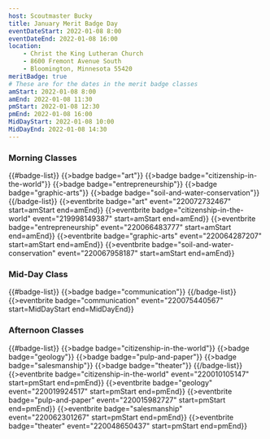 ```yaml
---
host: Scoutmaster Bucky
title: January Merit Badge Day
eventDateStart: 2022-01-08 8:00
eventDateEnd: 2022-01-08 16:00
location:
    - Christ the King Lutheran Church
    - 8600 Fremont Avenue South
    - Bloomington, Minnesota 55420
meritBadge: true
# These are for the dates in the merit badge classes
amStart: 2022-01-08 8:00
amEnd: 2022-01-08 11:30
pmStart: 2022-01-08 12:30
pmEnd: 2022-01-08 16:00
MidDayStart: 2022-01-08 10:00
MidDayEnd: 2022-01-08 14:30
---
```

### Morning Classes

{{#badge-list}}
{{>badge badge="art"}}
{{>badge badge="citizenship-in-the-world"}}
{{>badge badge="entrepreneurship"}}
{{>badge badge="graphic-arts"}}
{{>badge badge="soil-and-water-conservation"}}
{{/badge-list}}
{{>eventbrite badge="art" event="220072732467" start=amStart end=amEnd}}
{{>eventbrite badge="citizenship-in-the-world" event="219998149387" start=amStart end=amEnd}}
{{>eventbrite badge="entrepreneurship" event="220066483777" start=amStart end=amEnd}}
{{>eventbrite badge="graphic-arts" event="220064287207" start=amStart end=amEnd}}
{{>eventbrite badge="soil-and-water-conservation" event="220067958187" start=amStart end=amEnd}}

### Mid-Day Class

{{#badge-list}}
{{>badge badge="communication"}}
{{/badge-list}}
{{>eventbrite badge="communication" event="220075440567" start=MidDayStart end=MidDayEnd}}


### Afternoon Classes

{{#badge-list}}
{{>badge badge="citizenship-in-the-world"}}
{{>badge badge="geology"}}
{{>badge badge="pulp-and-paper"}}
{{>badge badge="salesmanship"}}
{{>badge badge="theater"}}
{{/badge-list}}
{{>eventbrite badge="citizenship-in-the-world" event="220010105147" start=pmStart end=pmEnd}}
{{>eventbrite badge="geology" event="220019924517" start=pmStart end=pmEnd}}
{{>eventbrite badge="pulp-and-paper" event="220015982727" start=pmStart end=pmEnd}}
{{>eventbrite badge="salesmanship" event="220062301267" start=pmStart end=pmEnd}}
{{>eventbrite badge="theater" event="220048650437" start=pmStart end=pmEnd}}
